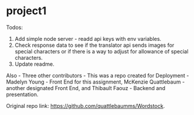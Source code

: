 # project1

Todos:

1. Add simple node server - readd api keys with env variables. 
2. Check response data to see if the translator api sends images for special characters or if there is a way to adjust for allowance of special characters.
3. Update readme.




Also - Three other contributors - This was a repo created for Deployment - Madelyn Young - Front End for this assignment, McKenzie Quattlebaum - another designated Front End, and Thibault Faouz - Backend and presentation.

Original repo link: https://github.com/quattlebaumms/Wordstock.
